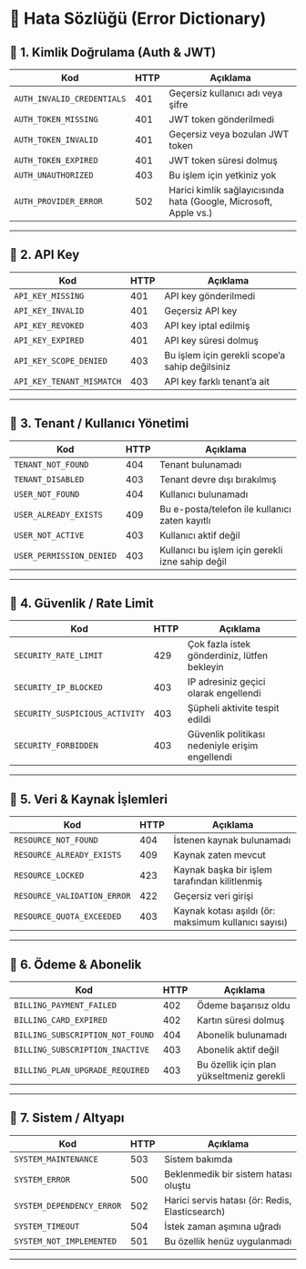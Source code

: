 # 📖 Hata Sözlüğü (Error Dictionary)

## 🔹 1. Kimlik Doğrulama (Auth & JWT)

| Kod                        | HTTP | Açıklama                                                         |
| -------------------------- | ---- | ---------------------------------------------------------------- |
| `AUTH_INVALID_CREDENTIALS` | 401  | Geçersiz kullanıcı adı veya şifre                                |
| `AUTH_TOKEN_MISSING`       | 401  | JWT token gönderilmedi                                           |
| `AUTH_TOKEN_INVALID`       | 401  | Geçersiz veya bozulan JWT token                                  |
| `AUTH_TOKEN_EXPIRED`       | 401  | JWT token süresi dolmuş                                          |
| `AUTH_UNAUTHORIZED`        | 403  | Bu işlem için yetkiniz yok                                       |
| `AUTH_PROVIDER_ERROR`      | 502  | Harici kimlik sağlayıcısında hata (Google, Microsoft, Apple vs.) |

---

## 🔹 2. API Key

| Kod                       | HTTP | Açıklama                                       |
| ------------------------- | ---- | ---------------------------------------------- |
| `API_KEY_MISSING`         | 401  | API key gönderilmedi                           |
| `API_KEY_INVALID`         | 401  | Geçersiz API key                               |
| `API_KEY_REVOKED`         | 403  | API key iptal edilmiş                          |
| `API_KEY_EXPIRED`         | 401  | API key süresi dolmuş                          |
| `API_KEY_SCOPE_DENIED`    | 403  | Bu işlem için gerekli scope’a sahip değilsiniz |
| `API_KEY_TENANT_MISMATCH` | 403  | API key farklı tenant’a ait                    |

---

## 🔹 3. Tenant / Kullanıcı Yönetimi

| Kod                      | HTTP | Açıklama                                         |
| ------------------------ | ---- | ------------------------------------------------ |
| `TENANT_NOT_FOUND`       | 404  | Tenant bulunamadı                                |
| `TENANT_DISABLED`        | 403  | Tenant devre dışı bırakılmış                     |
| `USER_NOT_FOUND`         | 404  | Kullanıcı bulunamadı                             |
| `USER_ALREADY_EXISTS`    | 409  | Bu e-posta/telefon ile kullanıcı zaten kayıtlı   |
| `USER_NOT_ACTIVE`        | 403  | Kullanıcı aktif değil                            |
| `USER_PERMISSION_DENIED` | 403  | Kullanıcı bu işlem için gerekli izne sahip değil |

---

## 🔹 4. Güvenlik / Rate Limit

| Kod                            | HTTP | Açıklama                                        |
| ------------------------------ | ---- | ----------------------------------------------- |
| `SECURITY_RATE_LIMIT`          | 429  | Çok fazla istek gönderdiniz, lütfen bekleyin    |
| `SECURITY_IP_BLOCKED`          | 403  | IP adresiniz geçici olarak engellendi           |
| `SECURITY_SUSPICIOUS_ACTIVITY` | 403  | Şüpheli aktivite tespit edildi                  |
| `SECURITY_FORBIDDEN`           | 403  | Güvenlik politikası nedeniyle erişim engellendi |

---

## 🔹 5. Veri & Kaynak İşlemleri

| Kod                         | HTTP | Açıklama                                             |
| --------------------------- | ---- | ---------------------------------------------------- |
| `RESOURCE_NOT_FOUND`        | 404  | İstenen kaynak bulunamadı                            |
| `RESOURCE_ALREADY_EXISTS`   | 409  | Kaynak zaten mevcut                                  |
| `RESOURCE_LOCKED`           | 423  | Kaynak başka bir işlem tarafından kilitlenmiş        |
| `RESOURCE_VALIDATION_ERROR` | 422  | Geçersiz veri girişi                                 |
| `RESOURCE_QUOTA_EXCEEDED`   | 403  | Kaynak kotası aşıldı (ör: maksimum kullanıcı sayısı) |

---

## 🔹 6. Ödeme & Abonelik

| Kod                              | HTTP | Açıklama                                  |
| -------------------------------- | ---- | ----------------------------------------- |
| `BILLING_PAYMENT_FAILED`         | 402  | Ödeme başarısız oldu                      |
| `BILLING_CARD_EXPIRED`           | 402  | Kartın süresi dolmuş                      |
| `BILLING_SUBSCRIPTION_NOT_FOUND` | 404  | Abonelik bulunamadı                       |
| `BILLING_SUBSCRIPTION_INACTIVE`  | 403  | Abonelik aktif değil                      |
| `BILLING_PLAN_UPGRADE_REQUIRED`  | 403  | Bu özellik için plan yükseltmeniz gerekli |

---

## 🔹 7. Sistem / Altyapı

| Kod                       | HTTP | Açıklama                                        |
| ------------------------- | ---- | ----------------------------------------------- |
| `SYSTEM_MAINTENANCE`      | 503  | Sistem bakımda                                  |
| `SYSTEM_ERROR`            | 500  | Beklenmedik bir sistem hatası oluştu            |
| `SYSTEM_DEPENDENCY_ERROR` | 502  | Harici servis hatası (ör: Redis, Elasticsearch) |
| `SYSTEM_TIMEOUT`          | 504  | İstek zaman aşımına uğradı                      |
| `SYSTEM_NOT_IMPLEMENTED`  | 501  | Bu özellik henüz uygulanmadı                    |

---


